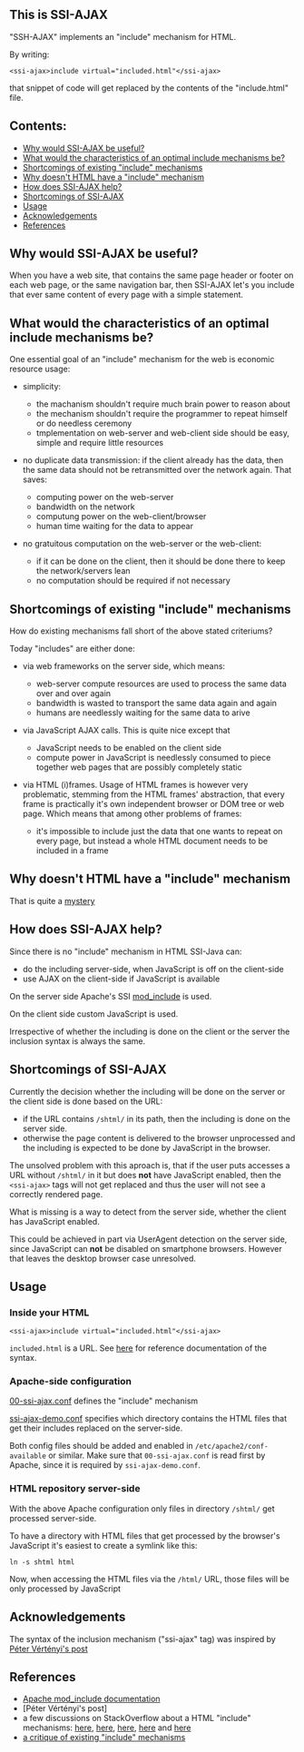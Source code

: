 This is SSI-AJAX
----------------

"SSH-AJAX" implements an "include" mechanism for HTML.

By writing:

	<ssi-ajax>include virtual="included.html"</ssi-ajax>

that snippet of code will get replaced by the contents
of the "include.html" file.

## Contents:

* [Why would SSI-AJAX be useful?](https://github.com/tpo/SSI-AJAX#why-would-ssi-ajax-be-useful)
* [What would the characteristics of an optimal include mechanisms be?](https://github.com/tpo/SSI-AJAX#what-would-the-characteristics-of-an-optimal-include-mechanisms-be)
* [Shortcomings of existing "include" mechanisms](https://github.com/tpo/SSI-AJAX#shortcomings-of-existing-include-mechanisms)
* [Why doesn't HTML have a "include" mechanism](https://github.com/tpo/SSI-AJAX#why-doesnt-html-have-a-include-mechanism)
* [How does SSI-AJAX help?](https://github.com/tpo/SSI-AJAX#how-does-ssi-ajax-help)
* [Shortcomings of SSI-AJAX](https://github.com/tpo/SSI-AJAX#shortcomings-of-ssi-ajax)
* [Usage](https://github.com/tpo/SSI-AJAX#shortcomings-of-ssi-ajax)
* [Acknowledgements](https://github.com/tpo/SSI-AJAX#acknowledgements)
* [References](https://github.com/tpo/SSI-AJAX#references)

## Why would SSI-AJAX be useful?

When you have a web site, that contains the same page header
or footer on each web page, or the same navigation bar, then
SSI-AJAX let's you include that ever same content of every
page with a simple statement.

## What would the characteristics of an optimal include mechanisms be?

One essential goal of an "include" mechanism for the web is
economic resource usage:

* simplicity:
  * the machanism shouldn't require much brain power to
    reason about
  * the mechanism shouldn't require the programmer to
    repeat himself or do needless ceremony
  * tmplementation on web-server and web-client side
    should be easy, simple and require little resources
  
* no duplicate data transmission: if the client already
  has the data, then the same data should not be
  retransmitted over the network again. That saves:
  
  * computing power on the web-server
  * bandwidth on the network
  * computung power on the web-client/browser
  * human time waiting for the data to appear
  
* no gratuitous computation on the web-server or the
  web-client:
  
  * if it can be done on the client, then it should
    be done there to keep the network/servers lean
  * no computation should be required if not necessary

## Shortcomings of existing "include" mechanisms

How do existing mechanisms fall short of the above stated criteriums?

Today "includes" are either done:

* via web frameworks on the server side, which means:
  * web-server compute resources are used to process the same
    data over and over again
  * bandwidth is wasted to transport the same data again and again
  * humans are needlessly waiting for the same data to arive
  
* via JavaScript AJAX calls. This is quite nice except that
  * JavaScript needs to be enabled on the client side
  * compute power in JavaScript is needlessly consumed to
    piece together web pages that are possibly completely static
  
* via HTML (i)frames. Usage of HTML frames is however very
  problematic, stemming from the HTML frames' abstraction,
  that every frame is practically it's own independent
  browser or DOM tree or web page. Which means that among
  other problems of frames:
  * it's impossible to include just the data that one wants
    to repeat on every page, but instead a whole HTML document
    needs to be included in a frame

## Why doesn't HTML have a "include" mechanism

That is quite a
[mystery](https://github.com/whatwg/html/issues/331#issuecomment-242938547)

## How does SSI-AJAX help?

Since there is no "include" mechanism in HTML SSI-Java can:
* do the including server-side, when JavaScript is off on the client-side
* use AJAX on the client-side if JavaScript is available

On the server side Apache's SSI
[mod_include](https://httpd.apache.org/docs/current/mod/mod_include.html)
is used.

On the client side custom JavaScript is used.

Irrespective of whether the including is done on the client
or the server the inclusion syntax is always the same.

## Shortcomings of SSI-AJAX

Currently the decision whether the including will be done
on the server or the client side is done based on the URL:

* if the URL contains `/shtml/` in its path, then the including
  is done on the server side.
* otherwise the page content is delivered to the browser
  unprocessed and the including is expected to be done by
  JavaScript in the browser.

The unsolved problem with this aproach is, that if the user
puts accesses a URL without `/shtml/` in it but does **not**
have JavaScript enabled, then the `<ssi-ajax>` tags
will not get replaced and thus the user will not see a
correctly rendered page.

What is missing is a way to detect from the server side, whether
the client has JavaScript enabled.

This could be achieved in part via UserAgent detection on the
server side, since JavaScript can **not** be disabled on
smartphone browsers. However that leaves the desktop browser
case unresolved.

## Usage

### Inside your HTML

	<ssi-ajax>include virtual="included.html"</ssi-ajax>

`included.html` is a URL. See
[here](https://httpd.apache.org/docs/current/mod/mod_include.html#includevirtual)
for reference documentation of the syntax.

### Apache-side configuration

[00-ssi-ajax.conf](00-ssi-ajax.conf) defines the "include" mechanism

[ssi-ajax-demo.conf](ssi-ajax-demo.conf) specifies which directory
contains the HTML files that get their includes replaced on the server-side.

Both config files should be added and enabled in
`/etc/apache2/conf-available` or similar. Make sure that
`00-ssi-ajax.conf` is read first by Apache, since it is required by
`ssi-ajax-demo.conf`.

### HTML repository server-side

With the above Apache configuration only files in directory
`/shtml/` get processed server-side.

To have a directory with HTML files that get processed by the
browser's JavaScript it's easiest to create a symlink like this:
   
	ln -s shtml html
   
Now, when accessing the HTML files via the `/html/` URL, those
files will be only processed by JavaScript

## Acknowledgements

The syntax of the inclusion mechanism ("ssi-ajax" tag) was inspired by
[Péter Vértényi's post](https://stackoverflow.com/a/46928819)

## References

* [Apache mod_include documentation](https://httpd.apache.org/docs/current/mod/mod_include.html)
* [Péter Vértényi's post]
* a few discussions on StackOverflow about a HTML "include" mechanisms:
  [here](https://stackoverflow.com/questions/3928331/equivalent-of-include-in-html),
  [here](https://stackoverflow.com/questions/8988855/include-another-html-file-in-a-html-file),
  [here](https://softwareengineering.stackexchange.com/questions/7245/why-no-client-side-html-include-tag#7256),
  [here](https://stackoverflow.com/questions/7542872/how-to-include-one-html-file-into-another) and
  [here](https://github.com/whatwg/html/issues/331)
* [a critique of existing "include" mechanisms](http://tpo.sourcepole.ch/articles/168%20html-http-considered-harmful.html)
